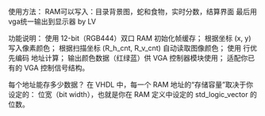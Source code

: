 使用方法：
    RAM可以写入：目录背景图，蛇和食物，实时分数，结算界面
    最后用vga统一输出到显示器
    by LV

功能说明：
    使用 12-bit（RGB444）双口 RAM 初始化帧缓存；
    根据坐标 (x, y) 写入像素颜色；
    根据扫描坐标 (R_h_cnt, R_v_cnt) 自动读取图像颜色；
    使用 行优先编码 地址计算；
    输出颜色数据（红绿蓝）供 VGA 控制器模块使用；
    适配你已有的 VGA 控制信号结构。

每个地址能存多少数据？
    在 VHDL 中，每一个 RAM 地址的“存储容量”取决于你设定的：
    位宽（bit width），也就是你在 RAM 定义中设定的 std_logic_vector 的位数。